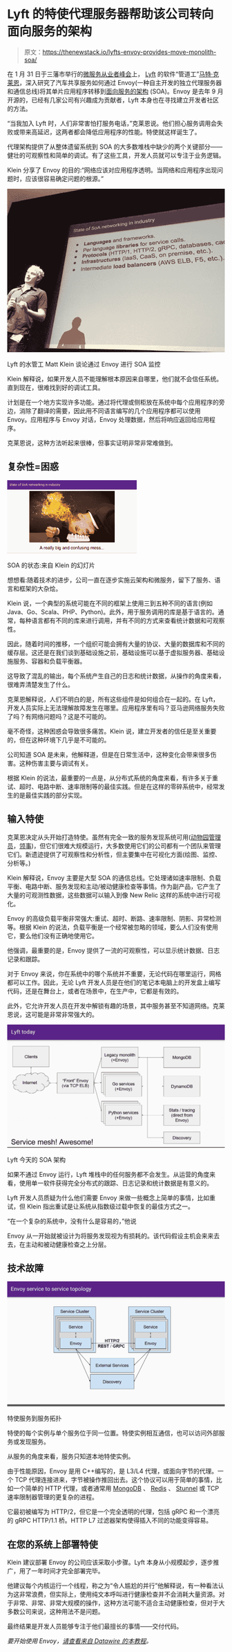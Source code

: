 # Lyft 的特使代理服务器帮助该公司转向面向服务的架构

> 原文：<https://thenewstack.io/lyfts-envoy-provides-move-monolith-soa/>

在 1 月 31 日于三藩市举行的[微服务从业者峰会](https://www.microservices.com/summit/)上， [Lyft](https://www.lyft.com/) 的软件“管道工”[马特·克莱恩](https://www.linkedin.com/in/mattklein123/)，深入研究了汽车共享服务如何通过 Envoy(一种自主开发的独立代理服务器和通信总线)将其单片应用程序转移到[面向服务的架构](http://www.service-architecture.com/articles/web-services/service-oriented_architecture_soa_definition.html) (SOA)。Envoy 是去年 9 月开源的，已经有几家公司有兴趣成为贡献者，Lyft 本身也在寻找建立开发者社区的方法。

“当我加入 Lyft 时，人们非常害怕打服务电话，”克莱恩说。他们担心服务调用会失败或带来高延迟，这两者都会降低应用程序的性能。特使就这样诞生了。

代理架构提供了从整体遗留系统到 SOA 的大多数堆栈中缺少的两个关键部分——健壮的可观察性和简单的调试。有了这些工具，开发人员就可以专注于业务逻辑。

Klein 分享了 Envoy 的目的:“网络应该对应用程序透明。当网络和应用程序出现问题时，应该很容易确定问题的根源。”

![](img/b7dce8f5a5cb7dda058f61249df01bfe.png)

Lyft 的水管工 Matt Klein 谈论通过 Envoy 进行 SOA 监控

Klein 解释说，如果开发人员不能理解根本原因来自哪里，他们就不会信任系统。直到现在，很难找到好的调试工具。

计划是在一个地方实现许多功能。通过将代理或侧柜放在系统中每个应用程序的旁边，消除了翻译的需要，因此用不同语言编写的几个应用程序都可以使用 Envoy。应用程序与 Envoy 对话，Envoy 处理数据，然后将响应返回给应用程序。

克莱恩说，这种方法听起来很棒，但事实证明非常非常难做到。

## 复杂性=困惑

![](img/d54bc429e8e073bd64a895f318a398e4.png)

SOA 的状态:来自 Klein 的幻灯片

想想看:随着技术的进步，公司一直在逐步实施云架构和微服务，留下了服务、语言和框架的大杂烩。

Klein 说，一个典型的系统可能在不同的框架上使用三到五种不同的语言(例如 Java、Go、Scala、PHP、Python)。此外，用于服务调用的库是基于语言的。通常，每种语言都有不同的库来进行调用，并有不同的方式来查看统计数据和可观察性。

因此，随着时间的推移，一个组织可能会拥有大量的协议、大量的数据库和不同的缓存层。这还是在我们谈到基础设施之前，基础设施可以基于虚拟服务器、基础设施服务、容器和负载平衡器。

这导致了混乱的输出，每个系统产生自己的日志和统计数据，从操作的角度来看，很难弄清楚发生了什么。

克莱恩解释说，人们不明白的是，所有这些组件是如何组合在一起的。在 Lyft，开发人员实际上无法理解故障发生在哪里。应用程序里有吗？亚马逊网络服务失败了吗？有网络问题吗？这是不可能的。

毫不奇怪，这种困惑会导致很多痛苦。Klein 说，建立开发者的信任是至关重要的，但在这种环境下几乎是不可能的。

公司知道 SOA 是未来，他解释道，但是在日常生活中，这种变化会带来很多伤害。这种伤害主要与调试有关。

根据 Klein 的说法，最重要的一点是，从分布式系统的角度来看，有许多关于重试、超时、电路中断、速率限制等的最佳实践。但是在这样的零碎系统中，经常发生的是最佳实践的部分实现。

## 输入特使

克莱恩决定从头开始打造特使。虽然有完全一致的服务发现系统可用([动物园管理员](https://zookeeper.apache.org/)，[领事](https://www.consul.io/))，但它们很难大规模运行，大多数使用它们的公司都有一个团队来管理它们。新遗迹提供了可观察性和分析性，但主要集中在可视化方面(绘图、监控、分析等。)

Klein 解释说，Envoy 主要是大型 SOA 的通信总线。它处理诸如速率限制、负载平衡、电路中断、服务发现和主动/被动健康检查等事情。作为副产品，它产生了大量的可观测性数据，这些数据可以输入到像 New Relic 这样的系统中进行可视化。

Envoy 的高级负载平衡非常强大:重试、超时、断路、速率限制、阴影、异常检测等。根据 Klein 的说法，负载平衡是一个经常被忽略的领域，要么人们没有使用它，要么他们没有正确地使用它。

他强调，最重要的是，Envoy 提供了一流的可观察性，可以显示统计数据、日志记录和跟踪。

对于 Envoy 来说，你在系统中的哪个系统并不重要，无论代码在哪里运行，网格都可以工作。因此，无论 Lyft 开发人员是在他们的笔记本电脑上的开发盒上编写代码，还是在舞台上，或者在场景中，在生产中，它都是有效的。

此外，它允许开发人员在开发中解锁有趣的场景，其中服务甚至不知道网络。克莱恩说，这可能是非常非常强大的。

![](img/7afd6ea7c7ee59e7f84858c726c9f259.png)

Lyft 今天的 SOA 架构

如果不通过 Envoy 运行，Lyft 堆栈中的任何服务都不会发生。从运营的角度来看，使用单一软件获得完全分布式的跟踪、日志记录和统计数据是有意义的。

Lyft 开发人员质疑为什么他们需要 Envoy 来做一些概念上简单的事情，比如重试，但 Klein 指出重试是让系统从指数级过载中恢复的最佳方式之一。

“在一个复杂的系统中，没有什么是容易的，”他说

Envoy 从一开始就被设计为将服务发现视为有损耗的。该代码假设主机会来来去去，在主动和被动健康检查之上分层。

## 技术故障

![](img/843ff81303f1dae5b88dafe8a3562f9b.png)

特使服务到服务拓扑

特使的每个实例与单个服务位于同一位置。特使实例相互通信，也可以访问外部服务或发现服务。

从服务的角度来看，服务只知道本地特使实例。

由于性能原因，Envoy 是用 C++编写的，是 L3/L4 代理，或面向字节的代理。一个 TCP 代理连接进来，字节被操作推回出去。这个协议可以用于简单的事情，比如一个简单的 HTTP 代理，或者通常用 [MongoDB](https://www.mongodb.com/) 、 [Redis](https://redis.io/) 、 [Stunnel](https://www.stunnel.org/index.html) 或 TCP 速率限制器管理的更复杂的进程。

它最初被编写为 HTTP/2，但它是一个完全透明的代理，包括 gRPC 和一个漂亮的 gRPC HTTP/1.1 桥。HTTP L7 过滤器架构使得插入不同的功能变得容易。

## 在您的系统上部署特使

Klein 建议部署 Envoy 的公司应该采取小步骤。Lyft 本身从小规模起步，逐步推广，用了一年时间才完全部署完毕。

他建议每个内核运行一个线程，称之为“令人尴尬的并行”他解释说，有一种看法认为这非常浪费，但实际上，使用纯文本呼叫进行健康检查并不会消耗大量资源。对于非常、非常、非常大规模的操作，这种方法可能不适合主动健康检查，但对于大多数公司来说，这种用法不是问题。

最终结果是开发人员能够专注于他们最擅长的事情——交付代码。

*要开始使用 Envoy，[请查看来自 Datawire 的本教程](https://www.datawire.io/getting-started-with-lyft-envoy-for-microservices-resilience/)。*

<svg xmlns:xlink="http://www.w3.org/1999/xlink" viewBox="0 0 68 31" version="1.1"><title>Group</title> <desc>Created with Sketch.</desc></svg>